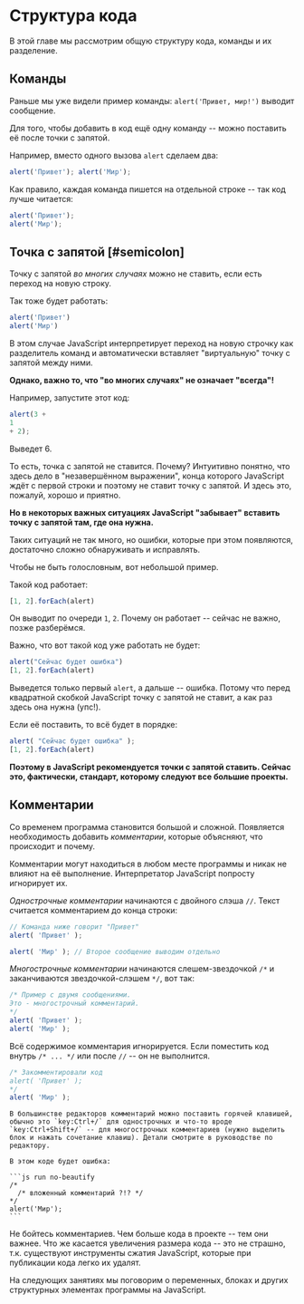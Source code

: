 # Структура кода

В этой главе мы рассмотрим общую структуру кода, команды и их разделение.

## Команды

Раньше мы уже видели пример команды: `alert('Привет, мир!')` выводит сообщение.

Для того, чтобы добавить в код ещё одну команду -- можно поставить её после точки с запятой.

Например, вместо одного вызова `alert` сделаем два:

```js run no-beautify
alert('Привет'); alert('Мир');
```

Как правило, каждая команда пишется на отдельной строке -- так код лучше читается:

```js run no-beautify
alert('Привет');
alert('Мир');
```

## Точка с запятой [#semicolon]

Точку с запятой *во многих случаях* можно не ставить, если есть переход на новую строку.

Так тоже будет работать:

```js run no-beautify
alert('Привет')
alert('Мир')
```

В этом случае JavaScript интерпретирует переход на новую строчку как разделитель команд и автоматически вставляет "виртуальную" точку с запятой между ними.

**Однако, важно то, что "во многих случаях" не означает "всегда"!**

Например, запустите этот код:

```js run no-beautify
alert(3 +
1
+ 2);
```

Выведет 6.

То есть, точка с запятой не ставится. Почему? Интуитивно понятно, что здесь дело в "незавершённом выражении", конца которого JavaScript ждёт с первой строки и поэтому не ставит точку с запятой. И здесь это, пожалуй, хорошо и приятно.

**Но в некоторых важных ситуациях JavaScript "забывает" вставить точку с запятой там, где она нужна.**

Таких ситуаций не так много, но ошибки, которые при этом появляются, достаточно сложно обнаруживать и исправлять.

Чтобы не быть голословным, вот небольшой пример.

Такой код работает:
```js run
[1, 2].forEach(alert)
```

Он выводит по очереди `1`, `2`. Почему он работает -- сейчас не важно, позже разберёмся.

Важно, что вот такой код уже работать не будет:

```js run no-beautify
alert("Сейчас будет ошибка")
[1, 2].forEach(alert)
```

Выведется только первый `alert`, а дальше -- ошибка. Потому что перед квадратной скобкой JavaScript точку с запятой не ставит, а как раз здесь она нужна (упс!).

Если её поставить, то всё будет в порядке:
```js run
alert( "Сейчас будет ошибка" );
[1, 2].forEach(alert)
```

**Поэтому в JavaScript рекомендуется точки с запятой ставить. Сейчас это, фактически, стандарт, которому следуют все большие проекты.**

## Комментарии

Со временем программа становится большой и сложной. Появляется необходимость добавить *комментарии*, которые объясняют, что происходит и почему.

Комментарии могут находиться в любом месте программы и никак не влияют на её выполнение. Интерпретатор JavaScript попросту игнорирует их.

*Однострочные комментарии* начинаются с двойного слэша `//`. Текст считается комментарием до конца строки:

```js run
// Команда ниже говорит "Привет"
alert( 'Привет' );

alert( 'Мир' ); // Второе сообщение выводим отдельно
```

*Многострочные комментарии* начинаются слешем-звездочкой <code>/&#42;</code> и заканчиваются звездочкой-слэшем <code>&#42;/</code>, вот так:

```js run
/* Пример с двумя сообщениями.
Это - многострочный комментарий.
*/
alert( 'Привет' );
alert( 'Мир' );
```

Всё содержимое комментария игнорируется. Если поместить код внутрь <code>/&#42; ... &#42;/</code> или после `//` -- он не выполнится.

```js run
/* Закомментировали код
alert( 'Привет' );
*/
alert( 'Мир' );
```

```smart header="Используйте горячие клавиши!"
В большинстве редакторов комментарий можно поставить горячей клавишей, обычно это `key:Ctrl+/` для однострочных и что-то вроде `key:Ctrl+Shift+/` -- для многострочных комментариев (нужно выделить блок и нажать сочетание клавиш). Детали смотрите в руководстве по редактору.
```

````warn header="Вложенные комментарии не поддерживаются!"
В этом коде будет ошибка:

```js run no-beautify
/*
  /* вложенный комментарий ?!? */
*/
alert('Мир');
```
````

Не бойтесь комментариев. Чем больше кода в проекте -- тем они важнее. Что же касается увеличения размера кода -- это не страшно, т.к. существуют инструменты сжатия JavaScript, которые при публикации кода легко их удалят.

На следующих занятиях мы поговорим о переменных, блоках и других структурных элементах программы на JavaScript.

